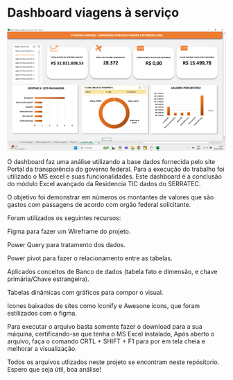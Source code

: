 # Dashboard viagens à serviço

![Dashboard](Print_Dash.png)

O dashboard faz uma análise utilizando a base dados fornecida pelo site Portal da transparência do governo federal.
Para a execução do trabalho foi utilizado o MS excel e suas funcionalidades.
Este dashboard é a conclusão do módulo Excel avançado da Residencia TIC dados do SERRATEC.

O objetivo foi demonstrar em números os montantes de valores que são gastos com passagens de acordo com orgão federal solicitante.

Foram utilizados os seguintes recursos:

Figma para fazer um Wireframe do projeto.

Power Query para tratamento dos dados.

Power pivot para fazer o relacionamento entre as tabelas.

Aplicados conceitos de Banco de dados (tabela fato e dimensão, e chave primária/Chave estrangeira).

Tabelas dinâmicas com gráficos para compor o visual.

Icones baixados de sites como Iconify e Awesone icons, que foram estilizados com o figma.

Para executar o arquivo basta somente fazer o download para a sua máquina, certificando-se que tenha o MS Excel instalado,
Após aberto o arquivo, faça o comando CRTL + SHIFT + F1 para por em tela cheia e melhorar a visualização.

Todos os arquivos utlizados neste projeto se encontram neste repósitorio.
Espero que seja útil, boa análise!

